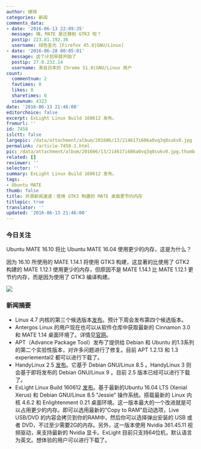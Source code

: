 ```yaml
---
author: 棣琦
categories: 新闻
comments_data:
- date: '2016-06-13 22:09:35'
  message: 咦，MATE 是迁移到 GTK3 啦？
  postip: 223.81.192.36
  username: 绿色圣光 [Firefox 45.0|GNU/Linux]
- date: '2016-06-28 00:05:01'
  message: 这个计划早就开始了
  postip: 27.0.232.14
  username: 来自日本的 Chrome 51.0|GNU/Linux 用户
count:
  commentnum: 2
  favtimes: 0
  likes: 0
  sharetimes: 0
  viewnum: 4323
date: '2016-06-13 21:46:00'
editorchoice: false
excerpt: ExLight Linux Build 160612 发布。
fromurl: ''
id: 7458
islctt: false
largepic: /data/attachment/album/201606/13/214617i606a0vq3q0sukv0.jpg
permalink: /article-7458-1.html
pic: /data/attachment/album/201606/13/214617i606a0vq3q0sukv0.jpg.thumb.jpg
related: []
reviewer: ''
selector: ''
summary: ExLight Linux Build 160612 发布。
tags:
- Ubuntu MATE
thumb: false
title: 开源新闻速递：使用 GTK3 构建的 MATE 桌面更节约内存
titlepic: true
translator: ''
updated: '2016-06-13 21:46:00'
---
```


### 今日关注


Ubuntu MATE 16.10 将比 Ubuntu MATE 16.04 使用更少的内存，这是为什么？


因为 16.10 所使用的 MATE 1.14.1 将使用 GTK3 构建，这显著的比使用了 GTK2 构建的 MATE 1.12.1 使用更少的内存，但原因不是 MATE 1.14.1 比 MATE 1.12.1 更节约内存，而是因为使用了 GTK3 编译构建。


![](/data/attachment/album/201606/13/214617i606a0vq3q0sukv0.jpg)


### 新闻摘要


* Linux 4.7 内核的第三个候选版本[发布](http://lkml.iu.edu/hypermail/linux/kernel/1606.1/03596.html)。预计下周会发布第四个候选版本。
* Antergos Linux 的用户现在也可以从软件仓库中获取最新的 Cinnamon 3.0 和 MATE 1.14 桌面环境了。详情见[官网](https://antergos.com/blog/antergos-repo-now-includes-latest-mate-cinnamon-packages/)。
* APT（Advance Package Tool）发布了提供给 Debian 和 Ubuntu 的1.3系列的第二个实验性版本，对许多问题进行了修复。目前 APT 1.2.13 和 1.3 experiemental2 都可以进行下载了。
* HandyLinux 2.5 [发布](http://blog.handylinux.org/article247/dix-changements-apportes-par-handylinux-2-5-le-septieme-va-vous-etonner)。它基于 Debian GNU/Linux 8.5 。HandyLinux 3 则会基于即将发布的 Debian GNU/Linux 9 。目前 2.5 版本已经可以进行下载了。
* ExLight Linux Build 160612 [发布](https://extonlinux.wordpress.com/2016/06/12/exlight-64-bit-linux-live-dvd-with-enlightenment-0-20-99-0-and-kernel-4-6-2-exlight/)。基于最新的Ubuntu 16.04 LTS (Xenial Xerus) 和 Debian GNU/Linux 8.5 "Jessie" 操作系统。搭载最新的 Linux 内核 4.6.2 和 Enlightenment 0.21 桌面环境。这一版本最大的一个改进就是可以占用更少的内存。即可以选用最新的"Copy to RAM"启动选项，Live USB/DVD 的内容会拷贝到你的RAM中，然后你可以选择弹出安装的 USB 或者 DVD，不过至少需要2G的内存。另外，这一版本使用 Nvidia 361.45.11 视频驱动，来支持最新的 Nvidia 显卡。ExLight 目前只支持64位机，默认语言为英文。想体验的用户可以进行下载了。